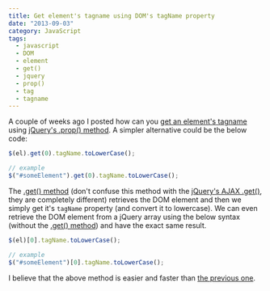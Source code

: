 ```yaml
---
title: Get element's tagname using DOM's tagName property
date: "2013-09-03"
category: JavaScript
tags:
  - javascript
  - DOM
  - element
  - get()
  - jquery
  - prop()
  - tag
  - tagname
---
```


A couple of weeks ago I posted how can you [get an element's tagname](http://phrappe.com/javascript/jquery-elements-tag-name/ "jQuery element’s tag name") using [jQuery's .prop() method](http://api.jquery.com/prop/ ".prop()"). A simpler alternative could be the below code:

```js
$(el).get(0).tagName.toLowerCase();

// example
$("#someElement").get(0).tagName.toLowerCase();
```

The [.get() method](http://api.jquery.com/get/ ".get()") (don't confuse this method with the [jQuery's AJAX .get()](http://api.jquery.com/jQuery.get/ "jQuery.get()"), they are completely different) retrieves the DOM element and then we simply get it's `tagName` property (and convert it to lowercase). We can even retrieve the DOM element from a jQuery array using the below syntax (without the [.get() method](http://api.jquery.com/get/ ".get()")) and have the exact same result.

```js
$(el)[0].tagName.toLowerCase();

// example
$("#someElement")[0].tagName.toLowerCase();
```

I believe that the above method is easier and faster than [the previous one](http://phrappe.com/javascript/jquery-elements-tag-name/ "jQuery element’s tag name").
